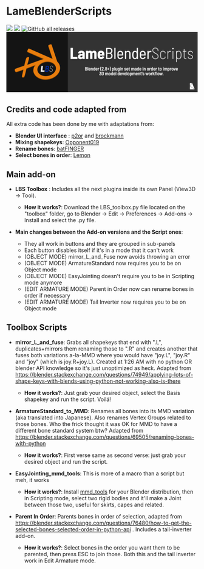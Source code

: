 # LameBlenderScripts
![](https://img.shields.io/badge/number%20of%20plugins-5-lightgrey) ![](https://img.shields.io/badge/intended%20for-Blender-orange) ![GitHub all releases](https://img.shields.io/github/downloads/KosmicTeal/LameBlenderScripts/total)
![](https://github.com/kosmicteal/LameBlenderScripts/blob/main/03_LameBlenderScripts.png)

## Credits and code adapted from
All extra code has been done by me with adaptations from:
* **Blender UI interface** : [p2or](https://blender.stackexchange.com/users/3710/p2or) and [brockmann](https://blender.stackexchange.com/users/31447/brockmann)
* **Mixing shapekeys**: [Opponent019](https://blender.stackexchange.com/users/13951/opponent019)
* **Rename bones**: [batFINGER](https://blender.stackexchange.com/users/15543/batfinger)
* **Select bones in order**: [Lemon](https://blender.stackexchange.com/users/19156/lemon)

## Main add-on
* **LBS Toolbox** : Includes all the next plugins inside its own Panel (View3D -> Tool).
  * **How it works?**: Download the LBS_toolbox.py file located on the "toolbox" folder, go to Blender -> Edit -> Preferences -> Add-ons -> Install and select the .py file.

* **Main changes between the Add-on versions and the Script ones**: 
   * They all work in buttons and they are grouped in sub-panels
   * Each button disables itself if it's in a mode that it can't work
   * (OBJECT MODE) mirror_L_and_Fuse now avoids throwing an error
   * (OBJECT MODE) ArmatureStandard now requires you to be on Object mode
   * (OBJECT MODE) EasyJointing doesn't require you to be in Scripting mode anymore
   * (EDIT ARMATURE MODE) Parent in Order now can rename bones in order if necessary
   * (EDIT ARMATURE MODE) Tail Inverter now requires you to be on Object mode

## Toolbox Scripts
* **mirror_L_and_fuse**: Grabs all shapekeys that end with ".L", duplicates+mirrors them renaming those to ".R" and creates another that fuses both variations a-la-MMD where you would have "joy.L", "joy.R" and "joy" (which is joy.R+joy.L). Created at 1:26 AM with no python OR blender API knowledge so it's just unoptimized as heck. Adapted from https://blender.stackexchange.com/questions/74949/applying-lots-of-shape-keys-with-blends-using-python-not-working-also-is-there
  * **How it works?**: Just grab your desired object, select the Basis shapekey and run the script. Voilá!
  
* **ArmatureStandard_to_MMD**: Renames all bones into its MMD variation (aka translated into Japanese). Also renames Vertex Groups related to those bones. Who the frick thought it was OK for MMD to have a different bone standard system btw? Adapted from https://blender.stackexchange.com/questions/69505/renaming-bones-with-python
  * **How it works?**: First verse same as second verse: just grab your desired object and run the script.
  
* **EasyJointing_mmd_tools**: This is more of a macro than a script but meh, it works
  * **How it works?**: Install [mmd_tools](https://github.com/powroupi/blender_mmd_tools) for your Blender distribution, then in Scripting mode, select two rigid bodies and it'll make a Joint between those two, useful for skirts, capes and related.

* **Parent In Order**: Parents bones in order of selection, adapted from https://blender.stackexchange.com/questions/76480/how-to-get-the-selected-bones-selected-order-in-python-api . Includes a tail-inverter add-on. 
  * **How it works?**: Select bones in the order you want them to be parented, then press ESC to join those. Both this and the tail inverter work in Edit Armature mode.
